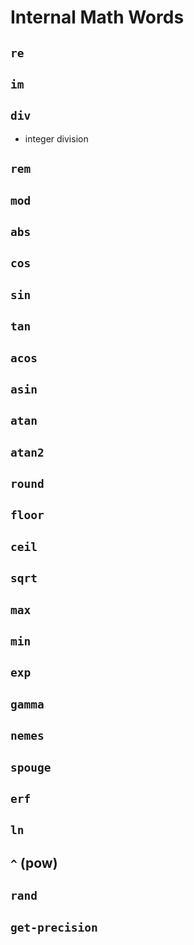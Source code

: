 # Internal Math Words

## `re`

## `im`

## `div`

- integer division

## `rem`

## `mod`

## `abs`

## `cos`

## `sin`

## `tan`

## `acos`

## `asin`

## `atan`

## `atan2`

## `round`

## `floor`

## `ceil`

## `sqrt`

## `max`

## `min`

## `exp`

## `gamma`

## `nemes`

## `spouge`

## `erf`

## `ln`

## `^` (pow)

## `rand`

## `get-precision`
